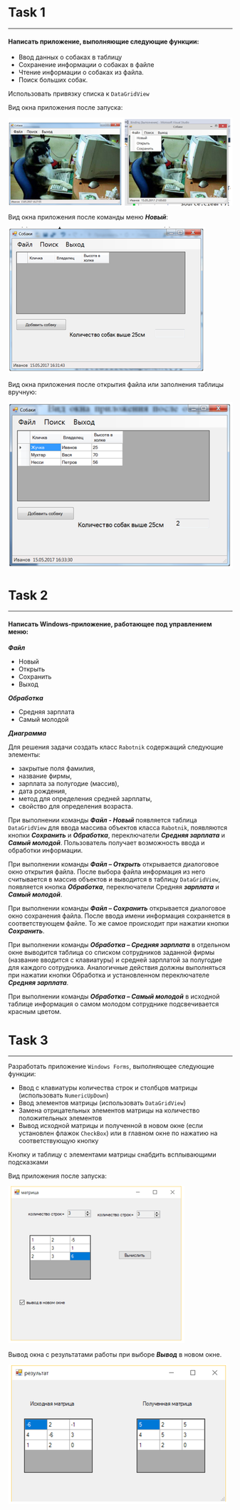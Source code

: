 # Task 1
***
#### Написать приложение, выполняющие следующие функции:

* Ввод данных о собаках в таблицу
* Сохранение информации о собаках в файле
* Чтение информации о собаках из файла.
* Поиск  больших собак.

Использовать привязку списка к  `DataGridView`

Вид окна приложения после запуска:

![Alt text](/Task/Image/1.PNG?raw=true "Приложение после запуска")

Вид окна приложения после команды меню ***Новый***:

![Alt text](/Task/Image/2.PNG?raw=true "Команда меню Новый")
 
Вид окна приложения после открытия файла или заполнения таблицы вручную:

![Alt text](/Task/Image/3.PNG?raw=true "Открытие файла или заполнение таблицы вручную")


# Task 2
***
#### Написать Windows-приложение, работающее под управлением меню:

***Файл***
* Новый
* Открыть
* Сохранить
* Выход

***Обработка***
* Средняя зарплата
* Самый молодой  

***Диаграмма***


   Для  решения задачи создать класс `Rabotnik` содержащий следующие элементы: 
* закрытые поля фамилия, 
* название фирмы, 
* зарплата за полугодие (массив), 
* дата рождения, 
* метод для определения средней зарплаты, 
* свойство для определения возраста.


При выполнении команды ***Файл - Новый*** появляется таблица `DataGridView` для ввода массива объектов класса `Rabotnik`, появляются кнопки ***Сохранить*** и ***Обработка***, переключатели ***Средняя зарплата*** и ***Самый молодой***. Пользователь получает возможность ввода и обработки информации.


При выполнении команды ***Файл – Открыть*** открывается диалоговое окно открытия файла. После выбора файла информация из него считывается в массив объектов и выводится в  таблицу `DataGridView`, появляется кнопка ***Обработка***, переключатели Средняя ***зарплата*** и ***Самый молодой***.


При выполнении команды ***Файл – Сохранить*** открывается диалоговое окно сохранения файла. После ввода имени информация сохраняется в соответствующем файле. То же самое происходит при нажатии кнопки ***Сохранить***.


При выполнении команды ***Обработка –  Средняя зарплата***  в отдельном окне выводится таблица со списком сотрудников заданной фирмы (название вводится с клавиатуры) и средней зарплатой за полугодие для каждого сотрудника. Аналогичные действия должны выполняться при нажатии кнопки Обработка и установленном переключателе ***Средняя зарплата***.


При выполнении команды ***Обработка –  Самый молодой*** в исходной таблице информация о самом молодом сотруднике подсвечивается красным цветом.


# Task 3
***
Разработать приложение `Windows Forms`, выполняющее следующие функции:

* Ввод с клавиатуры количества строк и столбцов матрицы (использовать `NumericUpDown`)
* Ввод элементов матрицы (использовать `DataGridView`)
* Замена отрицательных элементов матрицы на количество положительных элементов
* Вывод исходной матрицы и полученной в новом окне (если установлен флажок `CheckBox`) или в главном окне по нажатию на соответствующую кнопку


Кнопку и таблицу с элементами матрицы снабдить всплывающими подсказками

 
Вид приложения после запуска:

![Alt text](/Task/Image/4.PNG?raw=true "Приложение после запуска")

Вывод окна с результатами работы при выборе ***Вывод*** в новом окне.

![Alt text](/Task/Image/5.PNG?raw=true "Вывод")
 
